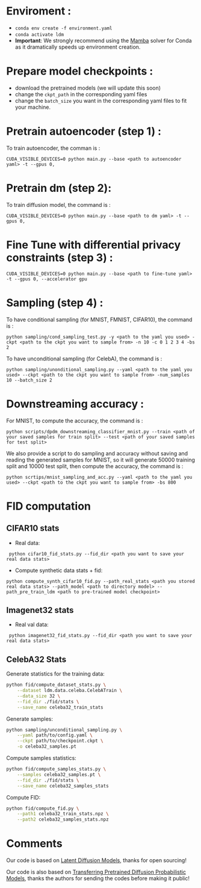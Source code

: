 

# Enviroment :
- `conda env create -f environment.yaml`
- `conda activate ldm`
- **Important**: We strongly recommend using the [Mamba](https://www.anaconda.com/blog/a-faster-conda-for-a-growing-community) solver for Conda as it dramatically speeds up environment creation.

# Prepare model checkpoints :
- download the pretrained models (we will update this soon)
- change the `ckpt_path` in the corresponding yaml files
- change the `batch_size` you want in the corresponding yaml files to fit your machine.

# Pretrain autoencoder (step 1) :
To train autoencoder, the comman is :
```
CUDA_VISIBLE_DEVICES=0 python main.py --base <path to autoencoder yaml> -t --gpus 0,
```

# Pretrain dm (step 2):
To train diffusion model, the command is :
```
CUDA_VISIBLE_DEVICES=0 python main.py --base <path to dm yaml> -t --gpus 0,
```

# Fine Tune with differential privacy constraints (step 3) :
```
CUDA_VISIBLE_DEVICES=0 python main.py --base <path to fine-tune yaml> -t --gpus 0, --accelerator gpu
```

# Sampling (step 4) :
To have conditional sampling (for MNIST, FMNIST, CIFAR10), the command is :
```
python sampling/cond_sampling_test.py -y <path to the yaml you used> -ckpt <path to the ckpt you want to sample from> -n 10 -c 0 1 2 3 4 -bs 2
```

To have unconditional sampling (for CelebA), the command is :
```
python sampling/unonditional_sampling.py --yaml <path to the yaml you used> --ckpt <path to the ckpt you want to sample from> -num_samples 10 --batch_size 2
```

# Downstreaming accuracy :
For MNIST, to compute the accuracy, the command is :
```
python scripts/dpdm_downstreaming_classifier_mnist.py --train <path of your saved samples for train split> --test <path of your saved samples for test split>
```
We also provide a script to do sampling and accuracy without saving and reading the generated samples for MNIST, so it will generate 50000 training split and 10000 test split, then compute the accuracy, the command is :
```
python scrtips/mnist_sampling_and_acc.py --yaml <path to the yaml you used> --ckpt <path to the ckpt you want to sample from> -bs 800
```


# FID computation

## CIFAR10 stats
 - Real data: 
```
 python cifar10_fid_stats.py --fid_dir <path you want to save your real data stats>
```
 - Compute synthetic data stats + fid:
 ```
 python compute_synth_cifar10_fid.py --path_real_stats <path you stored real data stats> --path_model <path to directory model> --path_pre_train_ldm <path to pre-trained model checkpoint> 
 ```

## Imagenet32 stats

 - Real val data: 
```
 python imagenet32_fid_stats.py --fid_dir <path you want to save your real data stats>
```

## CelebA32 Stats
Generate statistics for the training data:
```bash
python fid/compute_dataset_stats.py \
    --dataset ldm.data.celeba.CelebATrain \
    --data_size 32 \
    --fid_dir ./fid/stats \
    --save_name celeba32_train_stats
```

Generate samples:
```bash
python sampling/unconditional_sampling.py \
    --yaml path/to/config.yaml \
    --ckpt path/to/checkpoint.ckpt \
    -o celeba32_samples.pt
```

Compute samples statistics:
```bash
python fid/compute_samples_stats.py \
    --samples celeba32_samples.pt \
    --fid_dir ./fid/stats \
    --save_name celeba32_samples_stats
```

Compute FID:
```bash
python fid/compute_fid.py \
    --path1 celeba32_train_stats.npz \
    --path2 celeba32_samples_stats.npz
```

# Comments
Our code is based on [Latent Diffusion Models](https://github.com/CompVis/latent-diffusion), thanks for open sourcing!

Our code is also based on [Transferring Pretrained Diffusion Probabilistic Models](https://openreview.net/forum?id=8u9eXwu5GAb), thanks the authors for sending the codes before making it public! 
